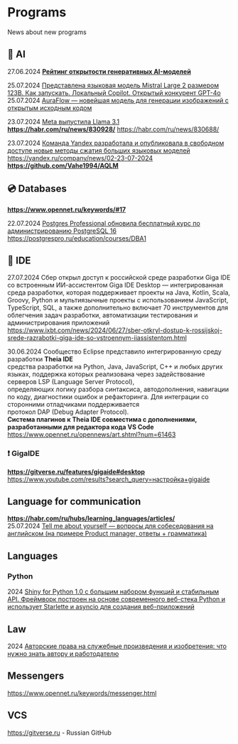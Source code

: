 # Programs
News about new programs

## 👻 AI    
27.06.2024 **[Рейтинг открытости генеративных AI-моделей](https://www.opennet.ru/opennews/art.shtml?num=61448)**          

25.07.2024 [Представлена языковая модель Mistral Large 2 размером 123B. Как запускать. Локальный Сopilot. Открытый конкурент GPT-4o](https://habr.com/ru/articles/831272/)                   
25.07.2024 [AuraFlow — новейшая модель для генерации изображений с открытым исходным кодом](https://habr.com/ru/articles/831236/)                            

23.07.2024 [Meta выпустила Llama 3.1](https://habr.com/ru/companies/bothub/news/830930)                           
**https://habr.com/ru/news/830928/**     https://habr.com/ru/news/830688/                                       

23.07.2024 [Команда Yandex разработала и опубликовала в свободном доступе новые методы сжатия больших языковых моделей](https://habr.com/ru/news/830872/)                   
https://yandex.ru/company/news/02-23-07-2024    **https://github.com/Vahe1994/AQLM**                                          

## 💿 Databases          
**https://www.opennet.ru/keywords/#17**                       

22.07.2024 [Postgres Professional обновила бесплатный курс по администрированию PostgreSQL 16](https://habr.com/ru/news/830646/)            
https://postgrespro.ru/education/courses/DBA1                  

## 📄 IDE 
27.07.2024 Сбер открыл доступ к российской среде разработки Giga IDE со встроенным ИИ-ассистентом
Giga IDE Desktop — интегрированная среда разработки, которая поддерживает проекты на Java, Kotlin, Scala, Groovy, Python и 
мультиязычные проекты с использованием JavaScript, TypeScript, SQL, 
а также дополнительно включает 70 инструментов для облегчения задач разработки, автоматизации тестирования и администрирования приложений
https://www.ixbt.com/news/2024/06/27/sber-otkryl-dostup-k-rossijskoj-srede-razrabotki-giga-ide-so-vstroennym-iiassistentom.html                

30.06.2024 Сообщество Eclipse представило интегрированную среду разработки **Theia IDE**                            
средства разработки на Python, Java, JavaScript, C++ и любых других языках, поддержка которых реализована через задействование серверов LSP (Language Server Protocol),                        
определяющих логику разбора синтаксиса, автодополнения, навигации по коду, диагностики ошибок и рефакторинга. Для интеграции со сторонними отладчиками поддерживается                      
протокол DAP (Debug Adapter Protocol).                                            
**Система плагинов к Theia IDE совместима с дополнениями, разработанными для редактора кода VS Code**                      
https://www.opennet.ru/opennews/art.shtml?num=61463                            
 

### ❗ GigaIDE                              
**https://gitverse.ru/features/gigaide#desktop**                        
https://www.youtube.com/results?search_query=настройка+gigaide                         

## Language for communication                       
**https://habr.com/ru/hubs/learning_languages/articles/**                            
25.07.2024 [Tell me about yourself — вопросы для собеседования на английском (на примере Product manager, ответы + грамматика)](https://habr.com/ru/articles/831238/)                    


## Languages              
### Python                
2024 [Shiny for Python 1.0 с большим набором функций и стабильным API. Фреймворк построен на основе современного веб-стека Python и использует Starlette и asyncio для создания веб-приложений](https://habr.com/ru/news/831078/)              

## Law
2024 [Авторские права на служебные произведения и изобретения: что нужно знать автору и работодателю](https://habr.com/ru/articles/831168/)                          

## Messengers                
https://www.opennet.ru/keywords/messenger.html

## VCS                
https://gitverse.ru - Russian GitHub                              
